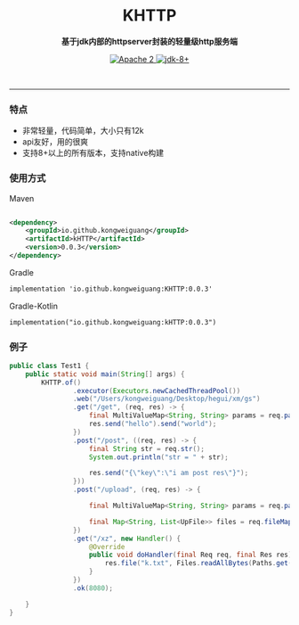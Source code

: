 <h1 align="center" style="text-align:center;">
  KHTTP
</h1>
<p align="center">
	<strong>基于jdk内部的httpserver封装的轻量级http服务端</strong>
</p>

<p align="center">
    <a target="_blank" href="https://www.apache.org/licenses/LICENSE-2.0.txt">
		<img src="https://img.shields.io/:license-Apache2-blue.svg" alt="Apache 2" />
	</a>
    <a target="_blank" href="https://www.oracle.com/java/technologies/javase/javase-jdk8-downloads.html">
		<img src="https://img.shields.io/badge/JDK-8+-green.svg" alt="jdk-8+" />
	</a>
    <br />
</p>

<br/>

<hr />

### 特点

* 非常轻量，代码简单，大小只有12k
* api友好，用的很爽
* 支持8+以上的所有版本，支持native构建

### 使用方式

Maven

```xml

<dependency>
    <groupId>io.github.kongweiguang</groupId>
    <artifactId>kHTTP</artifactId>
    <version>0.0.3</version>
</dependency>
```

Gradle

```xml
implementation 'io.github.kongweiguang:KHTTP:0.0.3'

```

Gradle-Kotlin

```xml
implementation("io.github.kongweiguang:kHTTP:0.0.3")
```

### 例子

```java
public class Test1 {
    public static void main(String[] args) {
        KHTTP.of()
                .executor(Executors.newCachedThreadPool())
                .web("/Users/kongweiguang/Desktop/hegui/xm/gs")
                .get("/get", (req, res) -> {
                    final MultiValueMap<String, String> params = req.params();
                    res.send("hello").send("world");
                })
                .post("/post", ((req, res) -> {
                    final String str = req.str();
                    System.out.println("str = " + str);

                    res.send("{\"key\":\"i am post res\"}");
                }))
                .post("/upload", (req, res) -> {

                    final MultiValueMap<String, String> params = req.params();

                    final Map<String, List<UpFile>> files = req.fileMap();
                })
                .get("/xz", new Handler() {
                    @Override
                    public void doHandler(final Req req, final Res res) throws IOException {
                        res.file("k.txt", Files.readAllBytes(Paths.get("D:\\k\\k.txt")));
                    }
                })
                .ok(8080);

    }
}
```